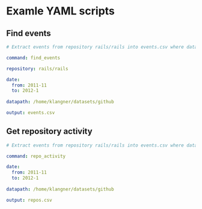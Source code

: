 # Examle YAML scripts

## Find events

```YAML
# Extract events from repository rails/rails into events.csv where data in range from 2011-11 to 2012-1

command: find_events

repository: rails/rails

date:
  from: 2011-11
  to: 2012-1
  
datapath: /home/klangner/datasets/github

output: events.csv  
```

## Get repository activity

```YAML
# Extract events from repository rails/rails into events.csv where data in range from 2011-11 to 2012-1

command: repo_activity

date:
  from: 2011-11
  to: 2012-1
  
datapath: /home/klangner/datasets/github

output: repos.csv  
```


